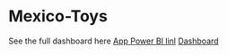 # Mexico-Toys
See the full dashboard here [App Power BI linl](https://app.powerbi.com/links/aabgZ62tng?ctid=8aae2104-d553-40b7-887f-3b70446f7987&pbi_source=linkShare)
[Dashboard](mexico.pdf)
